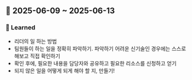 ## 📅 2025-06-09 ~ 2025-06-13

### 📘 Learned

- 리더의 일 하는 방법
- 팀원들이 하는 일을 정확히 파악하기. 파악하기 어려운 신기술인 경우에는 스스로 해보고 직접 확인하기
- 확인 후에, 필요한 내용을 담당자와 공유하고 필요한 리소스를 신청하고 얻기
- 되지 않은 일을 어떻게 되게 해야 할 지, 만들기!
